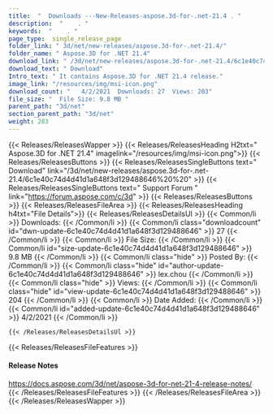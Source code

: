 ```yaml
---
title:  "  Downloads ---New-Releases-aspose.3d-for-.net-21.4 . " 
description:  "    . " 
keywords:  "    . " 
page_type:  single_release_page
folder_link: " 3d/net/new-releases/aspose.3d-for-.net-21.4/"
folder_name: " Aspose.3D for .NET 21.4"
download_link: " /3d/net/new-releases/aspose.3d-for-.net-21.4/6c1e40c74d4d41d1a648f3d129488646"
download_text: " Download"
Intro_text: " It contains Aspose.3D for .NET 21.4 release."
image_link: "/resources/img/msi-icon.png"
download_count: "   4/2/2021  Downloads: 27  Views: 203"
file_size: "  File Size: 9.8 MB "
parent_path: "3d/net"
section_parent_path: "3d/net"
weight: 283
---
```


{{< Releases/ReleasesWapper >}}
  {{< Releases/ReleasesHeading H2txt=" Aspose.3D for .NET 21.4" imagelink="/resources/img/msi-icon.png">}}
  {{< Releases/ReleasesButtons >}}
    {{< Releases/ReleasesSingleButtons text=" Download" link="/3d/net/new-releases/aspose.3d-for-.net-21.4/6c1e40c74d4d41d1a648f3d129488646%20%20" >}}
    {{< Releases/ReleasesSingleButtons text=" Support Forum " link="https://forum.aspose.com/c/3d" >}}
  {{< Releases/ReleasesButtons >}}
  {{< Releases/ReleasesFileArea >}}
    {{< Releases/ReleasesHeading h4txt="File Details">}}
    {{< Releases/ReleasesDetailsUl >}}
            {{< Common/li  >}} Downloads: {{< /Common/li >}} 
      {{< Common/li class="downloadcount" id="dwn-update-6c1e40c74d4d41d1a648f3d129488646" >}} 27 {{< /Common/li >}} 
      {{< Common/li  >}} File Size: {{< /Common/li >}} 
      {{< Common/li id="size-update-6c1e40c74d4d41d1a648f3d129488646" >}} 9.8 MB {{< /Common/li >}} 
      {{< Common/li  class="hide" >}} Posted By: {{< /Common/li >}} 
      {{< Common/li class="hide" id="author-update-6c1e40c74d4d41d1a648f3d129488646" >}} lex.chou {{< /Common/li >}} 
      {{< Common/li class="hide"  >}} Views: {{< /Common/li >}} 
      {{< Common/li class="hide" id="view-update-6c1e40c74d4d41d1a648f3d129488646" >}} 204 {{< /Common/li >}} 
      {{< Common/li  >}} Date Added: {{< /Common/li >}} 
      {{< Common/li id="added-update-6c1e40c74d4d41d1a648f3d129488646" >}} 4/2/2021 {{< /Common/li >}} 

    {{< /Releases/ReleasesDetailsUl >}}

  {{< Releases/ReleasesFileFeatures >}}
      <h4>Release Notes</h4><div><a href="https://docs.aspose.com/3d/net/aspose-3d-for-net-21-4-release-notes/">https://docs.aspose.com/3d/net/aspose-3d-for-net-21-4-release-notes/</a></div>
  {{< /Releases/ReleasesFileFeatures >}}
 {{< /Releases/ReleasesFileArea >}}
{{< /Releases/ReleasesWapper >}}


